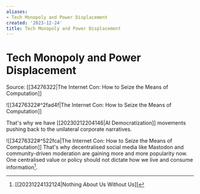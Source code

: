 ```yaml
---
aliases:
- Tech Monopoly and Power Displacement
created: '2023-12-24'
title: Tech Monopoly and Power Displacement
---
```


# Tech Monopoly and Power Displacement

Source: [[34276322|The Internet Con: How to Seize the Means of Computation]]

![[34276322#^2fad4f|The Internet Con: How to Seize the Means of Computation]]

That's why we have [[20230212204146|AI Democratization]] movements pushing back to the unilateral corporate narratives.

![[34276322#^522fca|The Internet Con: How to Seize the Means of Computation]]
That's why decentralised social media like Mastodon and community-driven moderation are gaining more and more popularity now. One centralised value or policy should not dictate how we live and consume information[^1].

[^1]: [[20231224132124|Nothing About Us Without Us]]